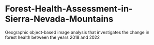 # Forest-Health-Assessment-in-Sierra-Nevada-Mountains
Geographic object-based image analysis that investigates the change in forest health between the years 2018 and 2022
